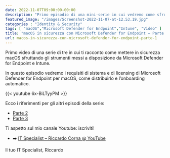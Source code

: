 ```yaml
---
date: 2022-11-07T09:00:00-00:00
description: "Primo episodio di una mini-serie in cui vedremo come sfruttare gli strumenti di Defender for Endpoint per mettere in sicurezza macOS."
featured_image: "/images/Screenshot-2022-11-07-at-12.53.19.jpg"
categories : "Identity & Security"
tags: [ "macOS","Microsoft Defender for Endpoint","Intune", "Video" ]
title: "macOS in sicurezza con Microsoft Defender for Endpoint – Parte 1"
url: macos-in-sicurezza-con-microsoft-defender-for-endpoint-parte-1
---
```

Primo video di una serie di tre in cui ti racconto come mettere in sicurezza macOS sfruttando gli strumenti messi a disposizione da Microsoft Defender for Endpoint e Intune.

In questo episodio vedremo i requisiti di sistema e di licensing di Microsoft Defender for Endpoint per macOS, come distribuirlo e l’onboarding automatico.

{{< youtube 6x-BiLTyyPM >}}

Ecco i riferimenti per gli altri episodi della serie:
- [Parte 2](/macos-in-sicurezza-con-microsoft-defender-for-endpoint-parte-2)
- [Parte 3](/macos-in-sicurezza-con-microsoft-defender-for-endpoint-parte-3)

Ti aspetto sul mio canale Youtube: iscriviti!

- ➡️ [IT Specialist – Riccardo Corna @ YouTube](https://youtube.com/@ITSpecialistCloud)

Il tuo IT Specialist, Riccardo